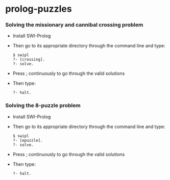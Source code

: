 
# prolog-puzzles

### Solving the missionary and cannibal crossing problem
 * Install SWI-Prolog
 * Then go to its appropriate directory through the command line and type:

       $ swipl
       ?- [crossing].
       ?- solve.

* Press ; continuously to go through the valid solutions
* Then type:

      ?- halt.

### Solving the 8-puzzle problem
 * Install SWI-Prolog
 * Then go to its appropriate directory through the command line and type:

       $ swipl
       ?- [epuzzle].
       ?- solve.

* Press ; continuously to go through the valid solutions
* Then type:

      ?- halt.
